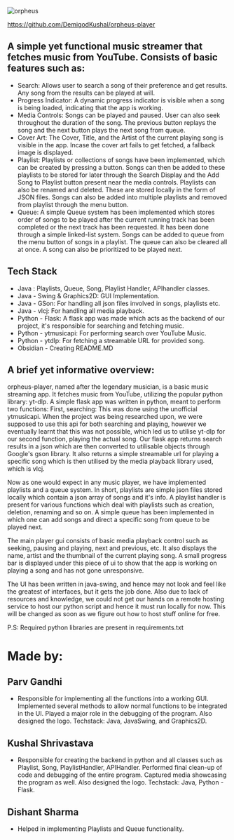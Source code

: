 
![orpheus](https://github.com/user-attachments/assets/bc19d63f-a247-48bc-8bf4-df1984bf752c)


https://github.com/DemigodKushal/orpheus-player
## A simple yet functional music streamer that fetches music from YouTube. Consists of basic features such as:
* Search: Allows user to search a song of their preference and get results. Any song from the results can be played at will.
* Progress Indicator: A dynamic progress indicator is visible when a song is being loaded, indicating that the app is working.
* Media Controls: Songs can be played and paused. User can also seek throughout the duration  of the song. The previous button replays the song and the next button plays the next song from queue. 
* Cover Art: The Cover, Title, and the Artist of the current playing song is visible in the app.  Incase the cover art fails to get fetched, a fallback image is displayed.
* Playlist: Playlists or collections of songs have been implemented, which can be created by pressing a button. Songs can then be added to these playlists to be stored for later through the Search Display and the Add Song to Playlist button present near the media controls. Playlists can also be renamed and deleted. These are stored locally in the form of JSON files. Songs can also be added into multiple playlists and removed from playlist through the menu button.
* Queue: A simple Queue system has been implemented which stores order of songs to be played after the current running track has been completed or the next track has been requested. It has been done through a simple linked-list system. Songs can be added to queue from the menu button of songs in a playlist. The queue can also be cleared all at once.  A song can also be prioritized to be played next.

## Tech Stack
* Java : Playlists, Queue, Song, Playlist Handler, APIhandler classes.
* Java - Swing & Graphics2D: GUI Implementation.
* Java - GSon: For handling all json files involved in songs, playlists etc.
* Java - vlcj: For handling all media playback.
* Python - Flask: A flask app was made which acts as the backend of our project, it's responsible for searching and fetching music.
* Python - ytmusicapi: For performing search over YouTube Music.
* Python - ytdlp: For fetching a streamable URL for provided song.
* Obsidian - Creating README.MD
## A brief yet informative overview:
orpheus-player, named after the legendary musician, is a basic music streaming app. It fetches music from YouTube, utilizing the popular python library: yt-dlp. A simple flask app was written in python, meant to perform two functions: First, searching: This was done using the unofficial ytmusicapi. When the project was being researched upon, we were supposed to use this api for both searching and playing, however we eventually learnt that this was not possible, which led us to utilise yt-dlp for our second function, playing the actual song. Our flask app returns search results in a json which are then converted to utilisable objects through Google's gson library. It also returns a simple streamable url for playing a specific song which is then utilised by the media playback library used, which is vlcj.

Now as one would expect in any music player, we have implemented playlists and a queue system. In short, playlists are simple json files stored locally which contain a json array of songs and it's info. A playlist handler is present for various functions which deal with playlists such as creation, deletion, renaming and so on. A simple queue has been implemented in which one can add songs and direct a specific song from queue to be played next. 

The main player gui consists of  basic media playback control such as seeking, pausing and playing,  next and previous, etc. It also displays the name, artist and the thumbnail of the current playing song. A small progress bar is displayed under this piece of ui to show that the app is working  on playing a song and has not gone unresponsive.

The UI has been written in java-swing, and hence may not look and feel like the greatest of interfaces, but it gets the job done. Also due to lack of resources and knowledge, we could not get our hands on a remote hosting service to host our python script and hence it must run locally for now. This will be changed as soon as we figure out how to host stuff online for free. 

P.S: Required python libraries are present in requirements.txt

# Made by:
## Parv Gandhi

* Responsible for implementing all the functions into a working GUI. Implemented several methods to allow normal functions to be integrated in the UI. Played a major role in the debugging of the program. Also designed the logo. Techstack: Java, JavaSwing, and Graphics2D. 
## Kushal Shrivastava 

* Responsible for creating the backend in python and all classes such as Playlist, Song, PlaylistHandler, APIHandler. Performed final clean-up of code and debugging of the entire program. Captured media showcasing the program as well. Also designed the logo. Techstack: Java, Python - Flask. 
## Dishant Sharma 

* Helped in implementing Playlists and Queue functionality.



